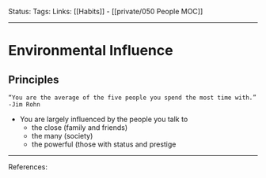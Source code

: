 Status:
Tags:
Links: [[Habits]] - [[private/050 People MOC]]
___
# Environmental Influence
## Principles
`“You are the average of the five people you spend the most time with.” -Jim Rohn`
- You are largely influenced by the people you talk to
	- the close (family and friends)
	- the many (society)
	- the powerful (those with status and prestige
___
References: